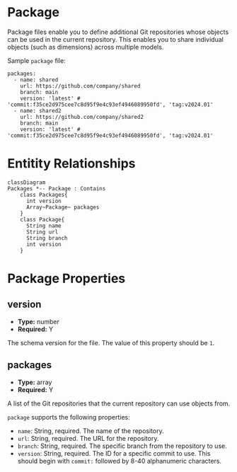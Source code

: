 # Package

Package files enable you to define additional Git repositories whose
objects can be used in the current repository. This enables you to share
individual objects (such as dimensions) across multiple models.

Sample `package` file:

```
packages:
  - name: shared
    url: https://github.com/company/shared
    branch: main
    version: 'latest' # 'commit:f35ce2d975cee7c8d95f9e4c93ef4946089950fd', 'tag:v2024.01'
  - name: shared2
    url: https://github.com/company/shared2
    branch: main
    version: 'latest' # 'commit:f35ce2d975cee7c8d95f9e4c93ef4946089950fd', 'tag:v2024.01'
```

# Entitity Relationships

```mermaid
classDiagram
Packages *-- Package : Contains
    class Packages{
      int version
      Array~Package~ packages
    }
    class Package{
      String name
      String url
      String branch
      int version
    }
```

# Package Properties

## version

- **Type:** number
- **Required:** Y

The schema version for the file. The value of this property should be
`1`.

## packages

- **Type:** array
- **Required:** Y

A list of the Git repositories that the current repository can use
objects from.

`package` supports the following properties:

- `name`: String, required. The name of the repository.
- `url`: String, required. The URL for the repository.
- `branch`: String, required. The specific branch from the repository to
  use.
- `version`: String, required. The ID for a specific commit to use. This
  should begin with `commit:` followed by 8-40 alphanumeric characters.
